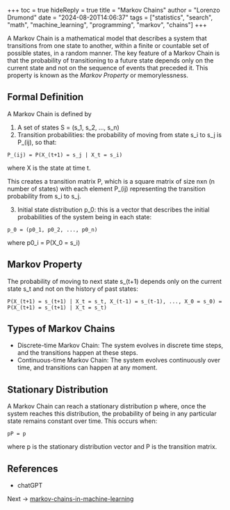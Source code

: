 +++
toc = true
hideReply = true
title = "Markov Chains"
author = "Lorenzo Drumond"
date = "2024-08-20T14:06:37"
tags = ["statistics",  "search",  "math",  "machine_learning",  "programming",  "markov",  "chains"]
+++



A Markov Chain is a mathematical model that describes a system that transitions
from one state to another, within a finite or countable set of possible states,
in a random manner. The key feature of a Markov Chain is that the probability
of transitioning to a future state depends only on the current state and not on
the sequence of events that preceded it. This property is known as the *Markov
Property* or memorylessness.

## Formal Definition

A Markov Chain is defined by

1. A set of states S = (s_1, s_2, ..., s_n)
2. Transition probabilities: the probability of moving from state s_i to s_j is P_(ij), so that:

```
P_(ij) = P(X_(t+1) = s_j | X_t = s_i)
```

where X is the state at time t.

This creates a transition matrix P, which is a square matrix of size nxn (n number of states) with each element P_(ij) representing the transition probability from s_i to s_j.

3. Initial state distribution p_0: this is a vector that describes the initial probabilities of the system being in each state:

```
p_0 = (p0_1, p0_2, ..., p0_n)
```

where p0_i = P(X_0 = s_i)

## Markov Property

The probability of moving to next state s_(t+1) depends only on the current state s_t and not on the history of past states:

```
P(X_(t+1) = s_(t+1) | X_t = s_t, X_(t-1) = s_(t-1), ..., X_0 = s_0) = P(X_(t+1) = s_(t+1) | X_t = s_t)
```

## Types of Markov Chains

- Discrete-time Markov Chain: The system evolves in discrete time steps, and the transitions happen at these steps.
- Continuous-time Markov Chain: The system evolves continuously over time, and transitions can happen at any moment.

## Stationary Distribution

A Markov Chain can reach a stationary distribution p where, once the system reaches this distribution, the probability of being in any particular state remains constant over time. This occurs when:

```
pP = p
```

where p is the stationary distribution vector and P is the transition matrix.

## References

- chatGPT

Next -> [markov-chains-in-machine-learning](/wiki/markov-chains-in-machine-learning/)
